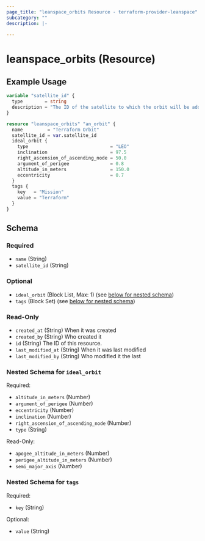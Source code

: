 ```yaml
---
page_title: "leanspace_orbits Resource - terraform-provider-leanspace"
subcategory: ""
description: |-
  
---
```


# leanspace_orbits (Resource)



## Example Usage

```terraform
variable "satellite_id" {
  type        = string
  description = "The ID of the satellite to which the orbit will be added."
}

resource "leanspace_orbits" "an_orbit" {
  name         = "Terraform Orbit"
  satellite_id = var.satellite_id
  ideal_orbit {
    type                              = "LEO"
    inclination                       = 97.5
    right_ascension_of_ascending_node = 50.0
    argument_of_perigee               = 0.8
    altitude_in_meters                = 150.0
    eccentricity                      = 0.7
  }
  tags {
    key   = "Mission"
    value = "Terraform"
  }
}
```

<!-- schema generated by tfplugindocs -->
## Schema

### Required

- `name` (String)
- `satellite_id` (String)

### Optional

- `ideal_orbit` (Block List, Max: 1) (see [below for nested schema](#nestedblock--ideal_orbit))
- `tags` (Block Set) (see [below for nested schema](#nestedblock--tags))

### Read-Only

- `created_at` (String) When it was created
- `created_by` (String) Who created it
- `id` (String) The ID of this resource.
- `last_modified_at` (String) When it was last modified
- `last_modified_by` (String) Who modified it the last

<a id="nestedblock--ideal_orbit"></a>
### Nested Schema for `ideal_orbit`

Required:

- `altitude_in_meters` (Number)
- `argument_of_perigee` (Number)
- `eccentricity` (Number)
- `inclination` (Number)
- `right_ascension_of_ascending_node` (Number)
- `type` (String)

Read-Only:

- `apogee_altitude_in_meters` (Number)
- `perigee_altitude_in_meters` (Number)
- `semi_major_axis` (Number)


<a id="nestedblock--tags"></a>
### Nested Schema for `tags`

Required:

- `key` (String)

Optional:

- `value` (String)
